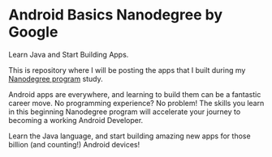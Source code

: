 # Android Basics Nanodegree by Google
Learn Java and Start Building Apps.

This is repository where I will be posting the apps that I built during my [Nanodegree program](https://www.udacity.com/course/android-basics-nanodegree-by-google--nd803) study.

Android apps are everywhere, and learning to build them can be a fantastic career move. No programming experience? No problem! The skills you learn in this beginning Nanodegree program will accelerate your journey to becoming a working Android Developer.

Learn the Java language, and start building amazing new apps for those billion (and counting!) Android devices!
